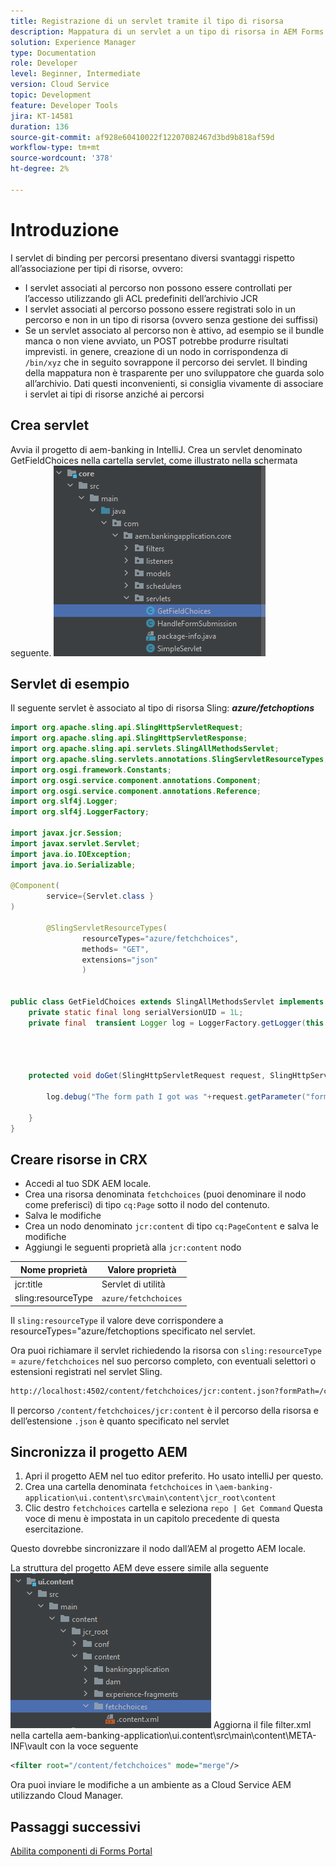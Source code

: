 ```yaml
---
title: Registrazione di un servlet tramite il tipo di risorsa
description: Mappatura di un servlet a un tipo di risorsa in AEM Forms CS
solution: Experience Manager
type: Documentation
role: Developer
level: Beginner, Intermediate
version: Cloud Service
topic: Development
feature: Developer Tools
jira: KT-14581
duration: 136
source-git-commit: af928e60410022f12207082467d3bd9b818af59d
workflow-type: tm+mt
source-wordcount: '378'
ht-degree: 2%

---
```


# Introduzione

I servlet di binding per percorsi presentano diversi svantaggi rispetto all’associazione per tipi di risorse, ovvero:

* I servlet associati al percorso non possono essere controllati per l’accesso utilizzando gli ACL predefiniti dell’archivio JCR
* I servlet associati al percorso possono essere registrati solo in un percorso e non in un tipo di risorsa (ovvero senza gestione dei suffissi)
* Se un servlet associato al percorso non è attivo, ad esempio se il bundle manca o non viene avviato, un POST potrebbe produrre risultati imprevisti. in genere, creazione di un nodo in corrispondenza di `/bin/xyz` che in seguito sovrappone il percorso dei servlet. Il binding della mappatura non è trasparente per uno sviluppatore che guarda solo all’archivio. Dati questi inconvenienti, si consiglia vivamente di associare i servlet ai tipi di risorse anziché ai percorsi

## Crea servlet

Avvia il progetto di aem-banking in IntelliJ. Crea un servlet denominato GetFieldChoices nella cartella servlet, come illustrato nella schermata seguente.
![scelte](assets/fetchchoices.png)

## Servlet di esempio

Il seguente servlet è associato al tipo di risorsa Sling: _**azure/fetchoptions**_



```java
import org.apache.sling.api.SlingHttpServletRequest;
import org.apache.sling.api.SlingHttpServletResponse;
import org.apache.sling.api.servlets.SlingAllMethodsServlet;
import org.apache.sling.servlets.annotations.SlingServletResourceTypes;
import org.osgi.framework.Constants;
import org.osgi.service.component.annotations.Component;
import org.osgi.service.component.annotations.Reference;
import org.slf4j.Logger;
import org.slf4j.LoggerFactory;

import javax.jcr.Session;
import javax.servlet.Servlet;
import java.io.IOException;
import java.io.Serializable;

@Component(
        service={Servlet.class }
)

        @SlingServletResourceTypes(
                resourceTypes="azure/fetchchoices",
                methods= "GET",
                extensions="json"
                )


public class GetFieldChoices extends SlingAllMethodsServlet implements Serializable {
    private static final long serialVersionUID = 1L;
    private final  transient Logger log = LoggerFactory.getLogger(this.getClass());


   

    protected void doGet(SlingHttpServletRequest request, SlingHttpServletResponse response) {

        log.debug("The form path I got was "+request.getParameter("formPath"));

    }
}
```

## Creare risorse in CRX

* Accedi al tuo SDK AEM locale.
* Crea una risorsa denominata `fetchchoices` (puoi denominare il nodo come preferisci) di tipo `cq:Page` sotto il nodo del contenuto.
* Salva le modifiche
* Crea un nodo denominato `jcr:content` di tipo `cq:PageContent` e salva le modifiche
* Aggiungi le seguenti proprietà alla `jcr:content` nodo

| Nome proprietà | Valore proprietà |
|--------------------|--------------------|
| jcr:title | Servlet di utilità |
| sling:resourceType | `azure/fetchchoices` |


Il `sling:resourceType` il valore deve corrispondere a resourceTypes=&quot;azure/fetchoptions specificato nel servlet.

Ora puoi richiamare il servlet richiedendo la risorsa con `sling:resourceType` = `azure/fetchchoices` nel suo percorso completo, con eventuali selettori o estensioni registrati nel servlet Sling.

```html
http://localhost:4502/content/fetchchoices/jcr:content.json?formPath=/content/forms/af/forrahul/jcr:content/guideContainer
```

Il percorso `/content/fetchchoices/jcr:content` è il percorso della risorsa e dell’estensione `.json` è quanto specificato nel servlet

## Sincronizza il progetto AEM

1. Apri il progetto AEM nel tuo editor preferito. Ho usato intelliJ per questo.
1. Crea una cartella denominata `fetchchoices` in `\aem-banking-application\ui.content\src\main\content\jcr_root\content`
1. Clic destro `fetchchoices` cartella e seleziona `repo | Get Command` Questa voce di menu è impostata in un capitolo precedente di questa esercitazione.

Questo dovrebbe sincronizzare il nodo dall’AEM al progetto AEM locale.

La struttura del progetto AEM deve essere simile alla seguente
![risolutore risorse](assets/mapping-servlet-resource.png)
Aggiorna il file filter.xml nella cartella aem-banking-application\ui.content\src\main\content\META-INF\vault con la voce seguente

```xml
<filter root="/content/fetchchoices" mode="merge"/>
```

Ora puoi inviare le modifiche a un ambiente as a Cloud Service AEM utilizzando Cloud Manager.

## Passaggi successivi

[Abilita componenti di Forms Portal](./forms-portal-components.md)



